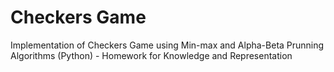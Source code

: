 # Checkers Game
Implementation of Checkers Game using Min-max and Alpha-Beta Prunning Algorithms (Python) - Homework for Knowledge and Representation 
